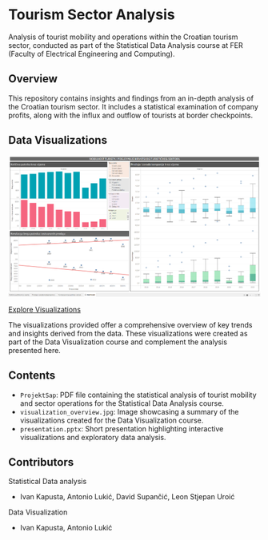 # Tourism Sector Analysis

Analysis of tourist mobility and operations within the Croatian tourism sector, conducted as part of the Statistical Data Analysis course at FER (Faculty of Electrical Engineering and Computing).

## Overview

This repository contains insights and findings from an in-depth analysis of the Croatian tourism sector. It includes a statistical examination of company profits, along with the influx and outflow of tourists at border checkpoints.

## Data Visualizations

![Data Visualizations](visualization_overview.png)

[Explore Visualizations](https://public.tableau.com/app/profile/ivan.kapusta/viz/VizPodLab3/Dashboard)

The visualizations provided offer a comprehensive overview of key trends and insights derived from the data. These visualizations were created as part of the Data Visualization course and complement the analysis presented here.

## Contents

- `ProjektSap`: PDF file containing the statistical analysis of tourist mobility and sector operations for the Statistical Data Analysis course.
- `visualization_overview.jpg`: Image showcasing a summary of the visualizations created for the Data Visualization course.
- `presentation.pptx`: Short presentation highlighting interactive visualizations and exploratory data analysis.

## Contributors

Statistical Data analysis
- Ivan Kapusta, Antonio Lukić, David Supančić, Leon Stjepan Uroić

Data Visualization
- Ivan Kapusta, Antonio Lukić
